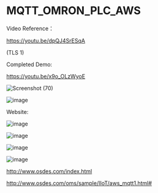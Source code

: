# MQTT_OMRON_PLC_AWS

Video Reference：

https://youtu.be/dpQJ4SrESqA


(TLS 1)


Completed Demo:

https://youtu.be/x9o_OLzWyoE

![Screenshot (70)](https://github.com/junxian428/MQTT_OMRON_PLC_AWS/assets/58724748/d5f63267-0128-48be-84d6-ddf3ef957e63)



![image](https://github.com/junxian428/MQTT_OMRON_PLC_AWS/assets/58724748/31923873-87a5-4167-b525-f528a0624aa8)

Website:

![image](https://github.com/junxian428/MQTT_OMRON_PLC_AWS/assets/58724748/3765c90f-3771-451d-954e-0f8c5066ebe4)

![image](https://github.com/junxian428/MQTT_OMRON_PLC_AWS/assets/58724748/0c4ae817-7c2c-47a2-b606-3eeadf41be0d)

![image](https://github.com/junxian428/MQTT_OMRON_PLC_AWS/assets/58724748/a268fd0c-1375-4e86-bfd9-f21265668e67)

![image](https://github.com/junxian428/MQTT_OMRON_PLC_AWS/assets/58724748/28eff264-0acf-4f20-8795-35f961642afb)

http://www.osdes.com/index.html

http://www.osdes.com/oms/sample/IIoT/aws_mqtt1.html#
